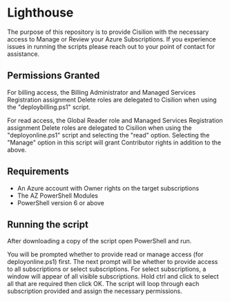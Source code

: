 # Lighthouse

The purpose of this repository is to provide Cisilion with the necessary access to Manage or Review your Azure Subscriptions. If you experience issues in running the scripts please reach out to your point of contact for assistance.

## Permissions Granted

For billing access, the Billing Administrator and Managed Services Registration assignment Delete roles are delegated to Cisilion when using the "deploybilling.ps1" script.

For read access, the Global Reader role and Managed Services Registration assignment Delete roles are delegated to Cisilion when using the "deployonline.ps1" script and selecting the "read" option.
Selecting the "Manage" option in this script will grant Contributor rights in addition to the above.

## Requirements

- An Azure account with Owner rights on the target subscriptions
- The AZ PowerShell Modules
- PowerShell version 6 or above

## Running the script

After downloading a copy of the script open PowerShell and run.

You will be prompted whether to provide read or manage access (for deployonline.ps1) first. The next prompt will be whether to provide access to all subscriptions or select subscriptions. For select subscriptions, a window will appear of all visible subscriptions. Hold ctrl and click to select all that are required then click OK. The script will loop through each subscription provided and assign the necessary permissions.
